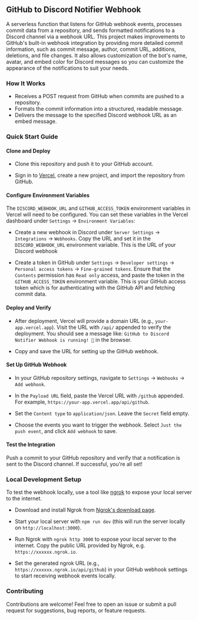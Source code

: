 ## GitHub to Discord Notifier Webhook

A serverless function that listens for GitHub webhook events, processes commit data from a repository, and sends formatted notifications to a Discord channel via a webhook URL. This project makes improvements to GitHub's built-in webhook integration by providing more detailed commit information, such as commit message, author, commit URL, additions, deletions, and file changes. It also allows customization of the bot's name, avatar, and embed color for Discord messages so you can customize the appearance of the notifications to suit your needs.

### How It Works

- Receives a POST request from GitHub when commits are pushed to a repository.
- Formats the commit information into a structured, readable message.
- Delivers the message to the specified Discord webhook URL as an embed message.

### Quick Start Guide

#### Clone and Deploy

- Clone this repository and push it to your GitHub account.
  
- Sign in to [Vercel](https://vercel.com), create a new project, and import the repository from GitHub.

#### Configure Environment Variables

The `DISCORD_WEBHOOK_URL` and `GITHUB_ACCESS_TOKEN` environment variables in Vercel will need to be configured. You can set these variables in the Vercel dashboard under `Settings` -> `Environment Variables`:

  - Create a new webhook in Discord under `Server Settings` -> `Integrations` -> `Webhooks`. Copy the URL and set it in the `DISCORD_WEBHOOK_URL` environment variable. This is the URL of your Discord webhook
  
  - Create a token in GitHub under `Settings` -> `Developer settings` -> `Personal access tokens` -> `Fine-grained tokens`. Ensure that the `Contents` permission has `Read only` access, and paste the token in the `GITHUB_ACCESS_TOKEN` environment variable. This is your GitHub access token which is for authenticating with the GitHub API and fetching commit data.

#### Deploy and Verify

- After deployment, Vercel will provide a domain URL (e.g., `your-app.vercel.app`). Visit the URL with `/api/` appended to verify the deployment. You should see a message like: `GitHub to Discord Notifier Webhook is running! 🚀` in the browser.  

- Copy and save the URL for setting up the GitHub webhook.

#### Set Up GitHub Webhook

- In your GitHub repository settings, navigate to `Settings` -> `Webhooks` -> `Add webhook`.

- In the `Payload URL` field, paste the Vercel URL with `/github` appended. For example, `https://your-app.vercel.app/api/github`.

- Set the `Content type` to `application/json`. Leave the `Secret` field empty.

- Choose the events you want to trigger the webhook. Select `Just the push event`, and click `Add webhook` to save.

#### Test the Integration

Push a commit to your GitHub repository and verify that a notification is sent to the Discord channel. If successful, you're all set! 

### Local Development Setup

To test the webhook locally, use a tool like [ngrok](https://ngrok.com/) to expose your local server to the internet.

- Download and install Ngrok from [Ngrok's download page](https://ngrok.com/download).

- Start your local server with `npm run dev` (this will run the server locally on `http://localhost:3000`).

- Run Ngrok with `ngrok http 3000` to expose your local server to the internet. Copy the public URL provided by Ngrok, e.g. `https://xxxxxx.ngrok.io`.

- Set the generated ngrok URL (e.g., `https://xxxxxx.ngrok.io/api/github`) in your GitHub webhook settings to start receiving webhook events locally.

### Contributing

Contributions are welcome! Feel free to open an issue or submit a pull request for suggestions, bug reports, or feature requests.